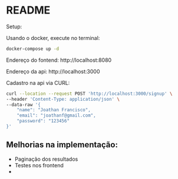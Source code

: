 # README

Setup:

Usando o docker, execute no terminal:

```sh
docker-compose up -d
```

Endereço do fontend:
http://localhost:8080

Endereço da api: 
http://localhost:3000

Cadastro na api via CURL:

```sh
curl --location --request POST 'http://localhost:3000/signup' \
--header 'Content-Type: application/json' \
--data-raw '{
    "name": "Joathan Francisco",
    "email": "joathanf@gmail.com",
    "password": "123456"
}'
```

## Melhorias na implementação:

- Paginação dos resultados
- Testes nos frontend
- 